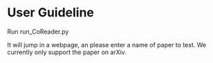 # User Guideline

Run run_CoReader.py 

It will jump in a webpage, an please enter a name of paper to test.
We currently only support the paper on arXiv.